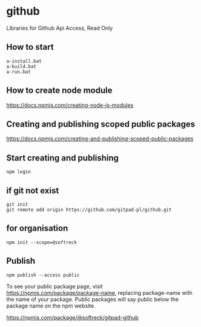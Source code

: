 # github
Libraries for Github Api Access, Read Only


## How to start

    a-install.bat
    a-build.bat
    a-run.bat


## How to create node module
https://docs.npmjs.com/creating-node-js-modules

## Creating and publishing scoped public packages
https://docs.npmjs.com/creating-and-publishing-scoped-public-packages


## Start creating and publishing
    npm login

## if git not exist

    git init
    git remote add origin https://github.com/gitpad-pl/github.git


## for organisation

    npm init --scope=@softreck


## Publish

    npm publish --access public


To see your public package page, visit https://npmjs.com/package/package-name,
replacing package-name with the name of your package.
 Public packages will say public below the package name on the npm website.


https://npmjs.com/package/@softreck/gitpad-github
